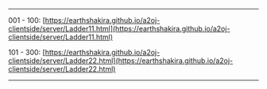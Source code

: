 -----

001 - 100: [https://earthshakira.github.io/a2oj-clientside/server/Ladder11.html](https://earthshakira.github.io/a2oj-clientside/server/Ladder11.html)

101 - 300: [https://earthshakira.github.io/a2oj-clientside/server/Ladder22.html](https://earthshakira.github.io/a2oj-clientside/server/Ladder22.html)

-----